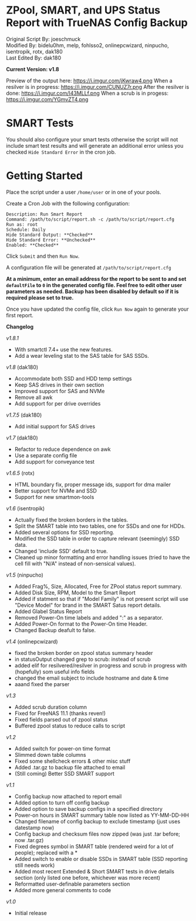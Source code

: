 # ZPool, SMART, and UPS Status Report with TrueNAS Config Backup
Original Script By: joeschmuck<br>
Modified By: bidelu0hm, melp, fohlsso2, onlinepcwizard, ninpucho, isentropik, rotx, dak180<br>
Last Edited By: dak180

**Current Version: v1.8**

Preview of the output here: https://i.imgur.com/jKwraw4.png
When a resilver is in progress: https://i.imgur.com/CUNUZ7r.png
After the resilver is done: https://i.imgur.com/I43MLLf.png
When a scrub is in progess: https://i.imgur.com/YGmvZT4.png

# SMART Tests

You should also configure your smart tests otherwise the script will not include smart test results and will generate an additional error unless you checked `Hide Standard Error` in the cron job.


# Getting Started

Place the script under a user `/home/user` or in one of your pools.

Create a Cron Job with the following configuration:

```
Description: Run Smart Report
Command: /path/to/script/report.sh -c /path/to/script/report.cfg
Run as: root
Schedule: Daily
Hide Standard Output: **Checked**
Hide Standard Error: **Unchecked**
Enabled: **Checked**
```

Click `Submit` and then `Run Now`.

A configuration file will be generated at `/path/to/script/report.cfg`

**At a minimum, enter an email address for the report to be sent to and set `defaultFile` to `0` in the generated config file. Feel free to edit other user parameters as needed. Backup has been disabled by default so if it is required please set to true.**

Once you have updated the config file, click `Run Now` again to generate your first report.


**Changelog**

*v1.8.1*
  - With smartctl 7.4+ use the new features.
  - Add a wear leveling stat to the SAS table for SAS SSDs.

*v1.8*  (dak180)
  - Accommodate both SSD and HDD temp settings
  - Keep SAS drives in their own section
  - Improved support for SAS and NVMe
  - Remove all awk
  - Add support for per drive overrides

*v1.7.5* (dak180)
 - Add initial support for SAS drives

*v1.7* (dak180)
 - Refactor to reduce dependence on awk
 - Use a separate config file
 - Add support for conveyance test

*v1.6.5* (rotx)
 - HTML boundary fix, proper message ids, support for dma mailer
 - Better support for NVMe and SSD
 - Support for new smartmon-tools

*v1.6* (isentropik)
 - Actually fixed the broken borders in the tables.
 - Split the SMART table into two tables, one for SSDs and one for HDDs.
 - Added several options for SSD reporting.
 - Modified the SSD table in order to capture relevant (seemingly) SSD data.
 - Changed 'include SSD' default to true.
 - Cleaned up minor formatting and error handling issues (tried to have the cell fill with "N/A" instead of non-sensical values).

*v1.5* (ninpucho)
 - Added Frag%, Size, Allocated, Free for ZPool status report summary.
 - Added Disk Size, RPM, Model to the Smart Report
 - Added if statment so that if "Model Family" is not present script will use "Device Model"
      for brand in the SMART Satus report details.
 - Added Glabel Status Report
 - Removed Power-On time labels and added ":" as a separator.
 - Added Power-On format to the Power-On time Header.
 - Changed Backup deafult to false.

*v1.4* (onlinepcwizard)
- fixed the broken border on zpool status summary header
- in statusOutput changed grep to scrub: instead of scrub
- added elif for resilvered/resilver in progress and scrub in progress with (hopefully) som useful info fields
- changed the email subject to include hostname and date & time
- aaand fixed the parser

*v1.3*
- Added scrub duration column
- Fixed for FreeNAS 11.1 (thanks reven!)
- Fixed fields parsed out of zpool status
- Buffered zpool status to reduce calls to script

*v1.2*
- Added switch for power-on time format
- Slimmed down table columns
- Fixed some shellcheck errors & other misc stuff
- Added .tar.gz to backup file attached to email
- (Still coming) Better SSD SMART support

*v1.1*
- Config backup now attached to report email
- Added option to turn off config backup
- Added option to save backup configs in a specified directory
- Power-on hours in SMART summary table now listed as YY-MM-DD-HH
- Changed filename of config backup to exclude timestamp (just uses datestamp now)
- Config backup and checksum files now zipped (was just .tar before; now .tar.gz)
- Fixed degrees symbol in SMART table (rendered weird for a lot of people); replaced with a *
- Added switch to enable or disable SSDs in SMART table (SSD reporting still needs work)
- Added most recent Extended & Short SMART tests in drive details section (only listed one before, whichever was more recent)
- Reformatted user-definable parameters section
- Added more general comments to code

*v1.0*
- Initial release
